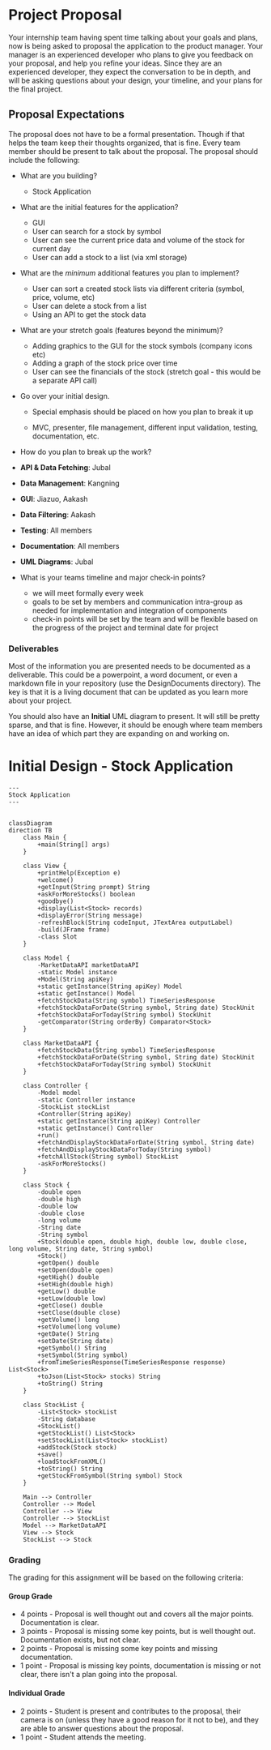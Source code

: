 # Project Proposal

Your internship team having spent time talking about your goals and plans, now is being asked to proposal the application to the product manager. Your manager is an experienced developer who plans to give you feedback on your proposal, and help you refine your ideas. Since they are an experienced developer, they expect the conversation to be in depth, and will be asking questions about your design, your timeline, and your plans for the final project.

## Proposal Expectations

The proposal does not have to be a formal presentation. Though if that helps the team keep their thoughts organized, that is fine. Every team member should be present to talk about the proposal. The proposal should include the following:

* What are you building?

  * Stock Application

* What are the initial features for the application?

  * GUI
  * User can search for a stock by symbol
  * User can see the current price data and volume of the stock for current day
  * User can add a stock to a list (via xml storage)

* What are the *minimum* additional features you plan to implement?

  * User can sort a created stock lists via different criteria (symbol, price, volume, etc)
  * User can delete a stock from a list
  * Using an API to get the stock data

* What are your stretch goals (features beyond the minimum)?

  * Adding graphics to the GUI for the stock symbols (company icons etc)
  * Adding a graph of the stock price over time
  * User can see the financials of the stock (stretch goal - this would be a separate API call)

* Go over your initial design.

  * Special emphasis should be placed on how you plan to break it up

  * MVC, presenter, file management, different input validation, testing, documentation, etc.

* How do you plan to break up the work?

* **API & Data Fetching**: Jubal
* **Data Management**: Kangning
* **GUI**: Jiazuo, Aakash
* **Data Filtering**: Aakash

* **Testing**: All members
* **Documentation**: All members
* **UML Diagrams**: Jubal

* What is your teams timeline and major check-in points?

  * we will meet formally every week
  * goals to be set by members and communication intra-group as needed for implementation and integration of components
  * check-in points will be set by the team and will be flexible based on the progress of the project and terminal date for project

### Deliverables

Most of the information you are presented needs to be documented as a deliverable. This could be a powerpoint, a word document, or even a markdown file in your repository (use the DesignDocuments directory). The key is that it is a living document that can be updated as you learn more about your project.

You should also have an **Initial** UML diagram to present. It will still be pretty sparse, and that is fine. However, it should be enough where team members have an idea of which part they are expanding on and working on.

# Initial Design - Stock Application

```mermaid
---
Stock Application
---


classDiagram
direction TB
    class Main {
        +main(String[] args)
    }

    class View {
        +printHelp(Exception e)
        +welcome()
        +getInput(String prompt) String
        +askForMoreStocks() boolean
        +goodbye()
        +display(List<Stock> records)
        +displayError(String message)
        -refreshBlock(String codeInput, JTextArea outputLabel)
        -build(JFrame frame)
        -class Slot
    }

    class Model {
        -MarketDataAPI marketDataAPI
        -static Model instance
        +Model(String apiKey)
        +static getInstance(String apiKey) Model
        +static getInstance() Model
        +fetchStockData(String symbol) TimeSeriesResponse
        +fetchStockDataForDate(String symbol, String date) StockUnit
        +fetchStockDataForToday(String symbol) StockUnit
        -getComparator(String orderBy) Comparator<Stock>
    }

    class MarketDataAPI {
        +fetchStockData(String symbol) TimeSeriesResponse
        +fetchStockDataForDate(String symbol, String date) StockUnit
        +fetchStockDataForToday(String symbol) StockUnit
    }

    class Controller {
        -Model model
        -static Controller instance
        -StockList stockList
        +Controller(String apiKey)
        +static getInstance(String apiKey) Controller
        +static getInstance() Controller
        +run()
        +fetchAndDisplayStockDataForDate(String symbol, String date)
        +fetchAndDisplayStockDataForToday(String symbol)
        +fetchAllStock(String symbol) StockList
        -askForMoreStocks()
    }

    class Stock {
        -double open
        -double high
        -double low
        -double close
        -long volume
        -String date
        -String symbol
        +Stock(double open, double high, double low, double close, long volume, String date, String symbol)
        +Stock()
        +getOpen() double
        +setOpen(double open)
        +getHigh() double
        +setHigh(double high)
        +getLow() double
        +setLow(double low)
        +getClose() double
        +setClose(double close)
        +getVolume() long
        +setVolume(long volume)
        +getDate() String
        +setDate(String date)
        +getSymbol() String
        +setSymbol(String symbol)
        +fromTimeSeriesResponse(TimeSeriesResponse response) List<Stock>
        +toJson(List<Stock> stocks) String
        +toString() String
    }

    class StockList {
        -List<Stock> stockList
        -String database
        +StockList()
        +getStockList() List<Stock>
        +setStockList(List<Stock> stockList)
        +addStock(Stock stock)
        +save()
        +loadStockFromXML()
        +toString() String
        +getStockFromSymbol(String symbol) Stock
    }

    Main --> Controller
    Controller --> Model
    Controller --> View
    Controller --> StockList
    Model --> MarketDataAPI
    View --> Stock
    StockList --> Stock
```

### Grading

The grading for this assignment will be based on the following criteria:

#### Group Grade

* 4 points - Proposal is well thought out and covers all the major points. Documentation is clear.
* 3 points - Proposal is missing some key points, but is well thought out. Documentation exists, but not clear.
* 2 points - Proposal is missing some key points and missing documentation.
* 1 point - Proposal is missing key points, documentation is missing or not clear, there isn't a plan going into the proposal.

#### Individual Grade

* 2 points - Student is present and contributes to the proposal, their camera is on (unless they have a good reason for it not to be), and they are able to answer questions about the proposal.
* 1 point - Student attends the meeting.
